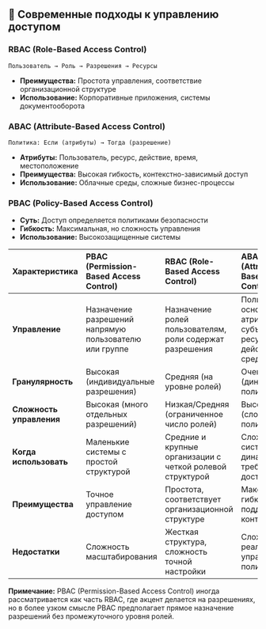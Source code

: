 ## 🎯 **Современные подходы к управлению доступом**

### **RBAC (Role-Based Access Control)**
```
Пользователь → Роль → Разрешения → Ресурсы
```
- **Преимущества:** Простота управления, соответствие организационной структуре
- **Использование:** Корпоративные приложения, системы документооборота

### **ABAC (Attribute-Based Access Control)**
```
Политика: Если (атрибуты) → Тогда (разрешение)
```
- **Атрибуты:** Пользователь, ресурс, действие, время, местоположение
- **Преимущества:** Высокая гибкость, контекстно-зависимый доступ
- **Использование:** Облачные среды, сложные бизнес-процессы

### **PBAC (Policy-Based Access Control)**
- **Суть:** Доступ определяется политиками безопасности
- **Гибкость:** Максимальная, но сложность управления
- **Использование:** Высокозащищенные системы

| Характеристика           | **PBAC (Permission-Based Access Control)**                    | **RBAC (Role-Based Access Control)**                      | **ABAC (Attribute-Based Access Control)**                                                                    |
|:------------------------ |:------------------------------------------------------------- |:--------------------------------------------------------- |:------------------------------------------------------------------------------------------------------------ |
| **Управление**           | Назначение разрешений напрямую пользователю или группе        | Назначение ролей пользователям, роли содержат разрешения  | Политики на основе атрибутов субъекта, ресурса, действия и среды                                             |
| **Гранулярность**        | Высокая (индивидуальные разрешения)                           | Средняя (на уровне ролей)                                 | Очень высокая (динамические политики)                                                                        |
| **Сложность управления** | Высокая (много отдельных разрешений)                          | Низкая/Средняя (ограниченное число ролей)                 | Высокая (сложные политики)                                                                                   |
| **Когда использовать**   | Маленькие системы с простой структурой                        | Средние и крупные организации с четкой ролевой структурой | Сложные системы с динамическими требованиями доступа                                                         |
| **Преимущества**         | Точное управление доступом                                    | Простота, соответствует организационной структуре         | Максимальная гибкость, поддержка контекста                                                                   |
| **Недостатки**           | Сложность масштабирования                                     | Жесткая структура, сложность точной настройки             | Сложность реализации и управления политиками                                                                 |

**Примечание:** PBAC (Permission-Based Access Control) иногда рассматривается как часть RBAC, где акцент делается на разрешениях, но в более узком смысле PBAC предполагает прямое назначение разрешений без промежуточного уровня ролей.